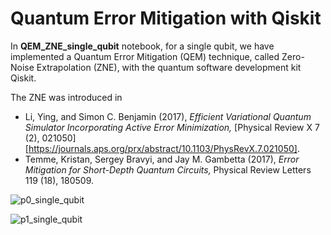 # Quantum Error Mitigation with Qiskit

In __QEM_ZNE_single_qubit__ notebook, for a single qubit, we have implemented a Quantum Error Mitigation (QEM) technique, called Zero-Noise Extrapolation (ZNE), with the quantum software development kit Qiskit.

The ZNE was introduced in 
- Li, Ying, and Simon C. Benjamin (2017), _Efficient Variational Quantum Simulator Incorporating Active Error Minimization,_ [Physical Review X 7 (2), 021050][https://journals.aps.org/prx/abstract/10.1103/PhysRevX.7.021050].
- Temme, Kristan, Sergey Bravyi, and Jay M. Gambetta (2017), _Error Mitigation for Short-Depth Quantum Circuits,_ Physical Review Letters 119 (18), 180509.

![p0_single_qubit](https://github.com/ArunSehrawat/Quantum_Error_Mitigation_with_Qiskit/assets/99533657/c50da6f0-2007-422c-ac1f-86ab4f86ed12)

![p1_single_qubit](https://github.com/ArunSehrawat/Quantum_Error_Mitigation_with_Qiskit/assets/99533657/31e2f8d4-a5d9-41d5-a725-25a2ec651f1b)
